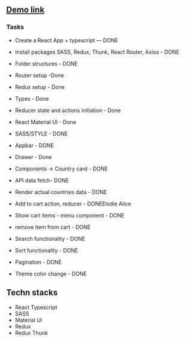 
## [Demo link ](https://bw-country-api.netlify.app/)

### Tasks 

- Create a React App + typescript — DONE
- Install packages SASS, Redux, Thunk, React Router, Axios - DONE
- Folder structures - DONE
- Router setup -Done 
- Redux setup  - Done
- Types - Done
- Reducer state and actions initiation - Done
- React Material UI - Done
- SASS/STYLE - DONE
- Appbar  - DONE
- Drawer - Done
- Components -> Country card  - DONE

- API data fetch- DONE
- Render actual countries data - DONE
- Add to cart action, reducer  - DONEElodie Alice
- Show cart items - menu component  - DONE
- remove item from cart - DONE

- Search functionality - DONE
- Sort functionality - DONE
- Pagination - DONE
- Theme color change - DONE


## Techn stacks
+ React Typescript
+ SASS
+ Material UI
+ Redux
+ Redux Thunk



